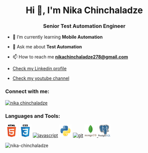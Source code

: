 <h1 align="center">Hi 👋, I'm Nika Chinchaladze</h1>
<h3 align="center">Senior Test Automation Engineer</h3>

- 🌱 I’m currently learning **Mobile Automation**

- 💬 Ask me about **Test Automation**

- 📫 How to reach me **nikachinchaladze278@gmail.com**
- <a href="https://www.linkedin.com/in/nika-chinchaladze-323897349/">Check my Linkedin profile</a>
- <a href="https://www.youtube.com/@chincho-chincho/playlists">Check my youtube channel</a>

<h3 align="left">Connect with me:</h3>
<p align="left">
<a href="https://linkedin.com/in/nika chinchaladze" target="blank"><img align="center" src="https://raw.githubusercontent.com/rahuldkjain/github-profile-readme-generator/master/src/images/icons/Social/linked-in-alt.svg" alt="nika chinchaladze" height="30" width="40" /></a>
</p>

<h3 align="left">Languages and Tools:</h3>
<p align="left">
    <a href="https://www.w3.org/html/" target="_blank" rel="noreferrer"> <img src="https://raw.githubusercontent.com/devicons/devicon/master/icons/html5/html5-original-wordmark.svg" alt="html5" width="40" height="40"/></a>
    <a href="https://www.w3schools.com/css/" target="_blank" rel="noreferrer"> <img src="https://raw.githubusercontent.com/devicons/devicon/master/icons/css3/css3-original-wordmark.svg" alt="css3" width="40" height="40"/></a>
    <a href="https://www.w3schools.com/js/default.asp" target="_blank" rel="noreferrer"><img src="https://encrypted-tbn0.gstatic.com/images?q=tbn:ANd9GcQtKSDElPBmEEbSUDGRmDUOvLBL4LZW8eqS2Q&usqp=CAU" alt="javascript" width="40" height="40"></a>
    <a href="https://www.python.org" target="_blank" rel="noreferrer"> <img src="https://raw.githubusercontent.com/devicons/devicon/master/icons/python/python-original.svg" alt="python" width="40" height="40"/></a>
    <a href="https://git-scm.com/" target="_blank" rel="noreferrer"> <img src="https://www.vectorlogo.zone/logos/git-scm/git-scm-icon.svg" alt="git" width="40" height="40"/></a>
    <a href="https://www.mongodb.com/" target="_blank" rel="noreferrer"> <img src="https://raw.githubusercontent.com/devicons/devicon/master/icons/mongodb/mongodb-original-wordmark.svg" alt="mongodb" width="40" height="40"/> </a>
    <a href="https://www.postgresql.org" target="_blank" rel="noreferrer"> <img src="https://raw.githubusercontent.com/devicons/devicon/master/icons/postgresql/postgresql-original-wordmark.svg" alt="postgresql" width="40" height="40"/> </a>
    
</p>

<p><img align="center" src="https://github-readme-streak-stats.herokuapp.com/?user=nika-chinchaladze&" alt="nika-chinchaladze" /></p>
